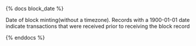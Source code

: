 {% docs block_date %}

Date of block minting(without a timezone). Records with a 1900-01-01 date indicate transactions that were received prior to receiving the block record 

{% enddocs %}